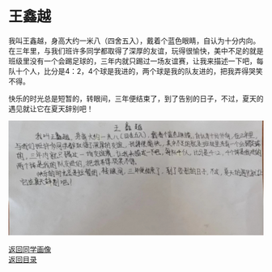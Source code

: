 # 王鑫越

我叫王鑫越，身高大约一米八（四舍五入），戴着个蓝色眼睛，自认为十分内向。在三年里，与我们班许多同学都取得了深厚的友谊，玩得很愉快，美中不足的就是班级里没有一个会踢足球的，三年内就只踢过一场友谊赛，让我来描述一下吧，每队十个人，比分是4：2，4个球是我进的，两个球是我的队友进的，把我弄得哭笑不得。

快乐的时光总是短暂的，转眼间，三年便结束了，到了告别的日子，不过，夏天的遇见就让它在夏天辞别吧！

![王鑫越自我介绍](/photos/王鑫越.jpg)

[返回同学画像](/同学画像)  
[返回目录](/index)
